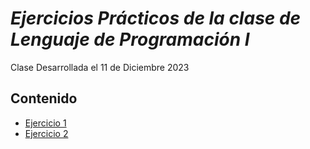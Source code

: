 # *Ejercicios Prácticos de la clase de Lenguaje de Programación I*

Clase Desarrollada el 11 de Diciembre 2023

## Contenido

- [Ejercicio 1](HolaMundo.java)   
- [Ejercicio 2](SumaProductos.java)
